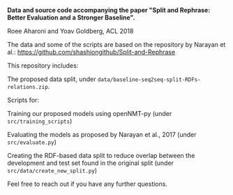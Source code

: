 **Data and source code accompanying the paper "Split and Rephrase: Better Evaluation and a Stronger Baseline".**

Roee Aharoni and Yoav Goldberg, ACL 2018 

The data and some of the scripts are based on the repository by Narayan et al.: https://github.com/shashiongithub/Split-and-Rephrase

This repository includes: 

The proposed data split, under `data/baseline-seq2seq-split-RDFs-relations.zip`.

Scripts for: 

Training our proposed models using openNMT-py (under `src/training_scripts`)

Evaluating the models as proposed by Narayan et al., 2017 (under `src/evaluate.py`)

Creating the RDF-based data split to reduce overlap between the development and test set found in the original split (under `src/data/create_new_split.py`)

Feel free to reach out if you have any further questions.